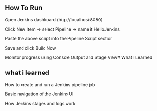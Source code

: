## How To Run
Open Jenkins dashboard (http://localhost:8080)

Click New Item → select Pipeline → name it HelloJenkins

Paste the above script into the Pipeline Script section

Save and click Build Now

Monitor progress using Console Output and Stage View# What I Learned

## what i learned

How to create and run a Jenkins pipeline job

Basic navigation of the Jenkins UI

How Jenkins stages and logs work
